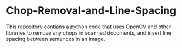 # Chop-Removal-and-Line-Spacing
This repository contians a python code that uses OpenCV and other libraries to remove any chops in scanned documents, and insert line spacing between sentences in an image.
